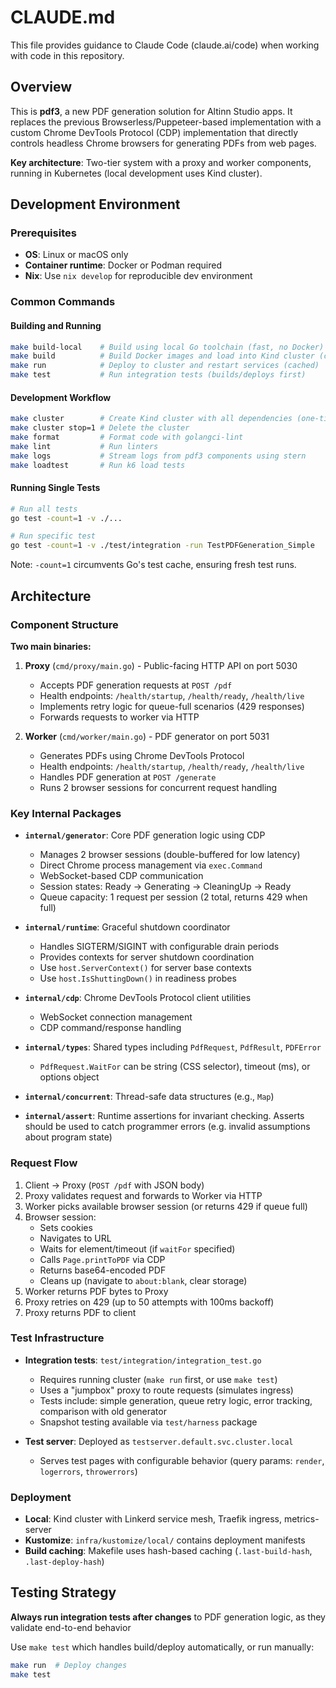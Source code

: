 # CLAUDE.md

This file provides guidance to Claude Code (claude.ai/code) when working with code in this repository.

## Overview

This is **pdf3**, a new PDF generation solution for Altinn Studio apps. It replaces the previous Browserless/Puppeteer-based implementation with a custom Chrome DevTools Protocol (CDP) implementation that directly controls headless Chrome browsers for generating PDFs from web pages.

**Key architecture**: Two-tier system with a proxy and worker components, running in Kubernetes (local development uses Kind cluster).

## Development Environment

### Prerequisites
- **OS**: Linux or macOS only
- **Container runtime**: Docker or Podman required
- **Nix**: Use `nix develop` for reproducible dev environment

### Common Commands

#### Building and Running
```bash
make build-local    # Build using local Go toolchain (fast, no Docker)
make build          # Build Docker images and load into Kind cluster (cached)
make run            # Deploy to cluster and restart services (cached)
make test           # Run integration tests (builds/deploys first)
```

#### Development Workflow
```bash
make cluster        # Create Kind cluster with all dependencies (one-time setup)
make cluster stop=1 # Delete the cluster
make format         # Format code with golangci-lint
make lint           # Run linters
make logs           # Stream logs from pdf3 components using stern
make loadtest       # Run k6 load tests
```

#### Running Single Tests
```bash
# Run all tests
go test -count=1 -v ./...

# Run specific test
go test -count=1 -v ./test/integration -run TestPDFGeneration_Simple
```
Note: `-count=1` circumvents Go's test cache, ensuring fresh test runs.

## Architecture

### Component Structure

**Two main binaries:**
1. **Proxy** (`cmd/proxy/main.go`) - Public-facing HTTP API on port 5030
   - Accepts PDF generation requests at `POST /pdf`
   - Health endpoints: `/health/startup`, `/health/ready`, `/health/live`
   - Implements retry logic for queue-full scenarios (429 responses)
   - Forwards requests to worker via HTTP

2. **Worker** (`cmd/worker/main.go`) - PDF generator on port 5031
   - Generates PDFs using Chrome DevTools Protocol
   - Health endpoints: `/health/startup`, `/health/ready`, `/health/live`
   - Handles PDF generation at `POST /generate`
   - Runs 2 browser sessions for concurrent request handling

### Key Internal Packages

- **`internal/generator`**: Core PDF generation logic using CDP
  - Manages 2 browser sessions (double-buffered for low latency)
  - Direct Chrome process management via `exec.Command`
  - WebSocket-based CDP communication
  - Session states: Ready → Generating → CleaningUp → Ready
  - Queue capacity: 1 request per session (2 total, returns 429 when full)

- **`internal/runtime`**: Graceful shutdown coordinator
  - Handles SIGTERM/SIGINT with configurable drain periods
  - Provides contexts for server shutdown coordination
  - Use `host.ServerContext()` for server base contexts
  - Use `host.IsShuttingDown()` in readiness probes

- **`internal/cdp`**: Chrome DevTools Protocol client utilities
  - WebSocket connection management
  - CDP command/response handling

- **`internal/types`**: Shared types including `PdfRequest`, `PdfResult`, `PDFError`
  - `PdfRequest.WaitFor` can be string (CSS selector), timeout (ms), or options object

- **`internal/concurrent`**: Thread-safe data structures (e.g., `Map`)

- **`internal/assert`**: Runtime assertions for invariant checking. Asserts should be used to catch programmer errors (e.g. invalid assumptions about program state)

### Request Flow

1. Client → Proxy (`POST /pdf` with JSON body)
2. Proxy validates request and forwards to Worker via HTTP
3. Worker picks available browser session (or returns 429 if queue full)
4. Browser session:
   - Sets cookies
   - Navigates to URL
   - Waits for element/timeout (if `waitFor` specified)
   - Calls `Page.printToPDF` via CDP
   - Returns base64-encoded PDF
   - Cleans up (navigate to `about:blank`, clear storage)
5. Worker returns PDF bytes to Proxy
6. Proxy retries on 429 (up to 50 attempts with 100ms backoff)
7. Proxy returns PDF to client

### Test Infrastructure

- **Integration tests**: `test/integration/integration_test.go`
  - Requires running cluster (`make run` first, or use `make test`)
  - Uses a "jumpbox" proxy to route requests (simulates ingress)
  - Tests include: simple generation, queue retry logic, error tracking, comparison with old generator
  - Snapshot testing available via `test/harness` package

- **Test server**: Deployed as `testserver.default.svc.cluster.local`
  - Serves test pages with configurable behavior (query params: `render`, `logerrors`, `throwerrors`)

### Deployment

- **Local**: Kind cluster with Linkerd service mesh, Traefik ingress, metrics-server
- **Kustomize**: `infra/kustomize/local/` contains deployment manifests
- **Build caching**: Makefile uses hash-based caching (`.last-build-hash`, `.last-deploy-hash`)

## Testing Strategy

**Always run integration tests after changes** to PDF generation logic, as they validate end-to-end behavior

Use `make test` which handles build/deploy automatically, or run manually:
```bash
make run  # Deploy changes
make test
```
